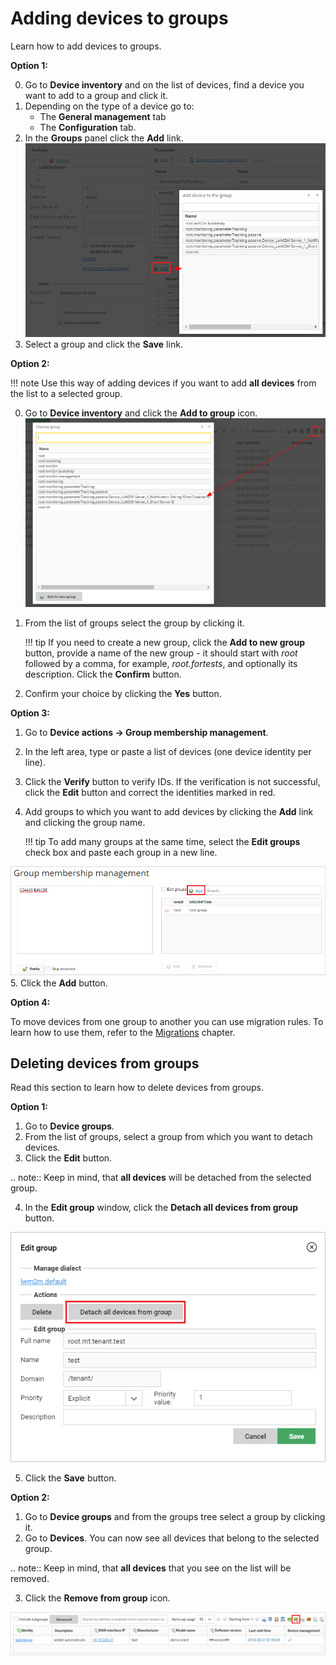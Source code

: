 # Adding devices to groups

Learn how to add devices to groups.

**Option 1:**

0. Go to **Device inventory** and on the list of devices, find a device you want to add to a group and click it.
0. Depending on the type of a device go to:
    - The **General management** tab
    - The **Configuration** tab.
0. In the **Groups** panel click the **Add** link.
![Adding a device to a group using the General management menu](images/Adding_a_device_to_a_group_using_general_mgm.png "Adding a device to a group using the General management menu")
0. Select a group and click the **Save** link.

**Option 2:**

!!! note
    Use this way of adding devices if you want to add **all devices** from the list to a selected group.

0. Go to **Device inventory** and click the **Add to group** icon.
![Adding a device to a group using the Add to group icon](images/Adding_a_device_to_a_group_using_devices_mgm.png "Adding a device to a group using the Add to group icon")
0. From the list of groups select the group by clicking it.

    !!! tip
        If you need to create a new group, click the **Add to new group** button, provide a name of the new group - it should start with *root* followed by a comma, for example, *root.fortests*, and optionally its description. Click the **Confirm** button.

0. Confirm your choice by clicking the **Yes** button.

**Option 3:**

1. Go to **Device actions -> Group membership management**.
2. In the left area, type or paste a list of devices (one device identity per line).
3. Click the **Verify** button to verify IDs. If the verification is not successful, click the **Edit** button and correct the identities marked in red.
4. Add groups to which you want to add devices by clicking the **Add** link and clicking the group name.

    !!! tip
        To add many groups at the same time, select the **Edit groups** check box and paste each group in a new line.

![Adding a device to a group using the Group membership management menu](images/Adding_a_device_to_a_group_using_membership_mgm.png "Adding a device to a group using the Group membership management menu")
5. Click the **Add** button.

**Option 4:**

To move devices from one group to another you can use migration rules. To learn how to use them, refer to the [Migrations](Migrations.md) chapter.

## Deleting devices from groups

Read this section to learn how to delete devices from groups.

**Option 1:**

1. Go to **Device groups**.
2. From the list of groups, select a group from which you want to detach devices.
3. Click the **Edit** button.

  .. note:: Keep in mind, that **all devices** will be detached from the selected group.

4. In the **Edit group** window, click the **Detach all devices from group** button.

![Detaching devices from groups](images/Detaching_devices_from_groups.png "Detaching devices from groups")

5. Click the **Save** button.

**Option 2:**

1. Go to **Device groups** and from the groups tree select a group by clicking it.
2. Go to **Devices**. You can now see all devices that belong to the selected group.

  .. note:: Keep in mind, that **all devices** that you see on the list will be removed.

3. Click the **Remove from group** icon.

![Fig. Deleting devices from a group](images/Deleting_devices_from_groups.png)
